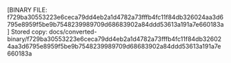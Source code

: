 [BINARY FILE: f729ba30553223e6ceca79dd4eb2a1d4782a73fffb4fc11f84db326024aa3d6795e8959f5be9b7548239989709d68683902a84ddd53613a191a7e660183a]
Stored copy: docs/converted-binary/f729ba30553223e6ceca79dd4eb2a1d4782a73fffb4fc11f84db326024aa3d6795e8959f5be9b7548239989709d68683902a84ddd53613a191a7e660183a
